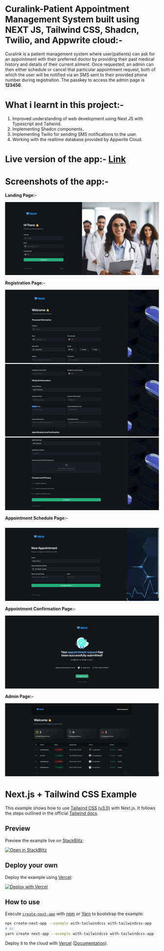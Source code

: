 # Curalink-Patient Appointment Management System built using NEXT JS, Tailwind CSS, Shadcn, Twilio, and Appwrite cloud:-

Curalink is a patient management system where user(patients) can ask for an appointment with their preferred doctor by providing their past medical history and details of their current ailment. Once requested, an admin can then either schedule or cancel that particular appointment request, both of which the user will be notified via an SMS sent to their provided phone number during registration. The passkey to access the admin page is <b>123456</b>.

# What i learnt in this project:-
1) Improved understanding of web development using Next JS with Typescript and Tailwind.
2) Implementing Shadcn components.
3) Implementing Twilio for sending SMS notifications to the user.
4) Working with the realtime database provided by Appwrite Cloud. 


# Live version of the app:- [Link](https://patient-management-system-wheat.vercel.app/)

# Screenshots of the app:-
<p><b>Landing Page:-</b></p>
<img src="./ss/homepage.png" alt="pic1" />
<p><b>Registration Page:-</b></p>
<img src="./ss/register1.png" alt="reg1" />
<img src="./ss/register2.png" alt="reg2" />
<img src="./ss/register3.png" alt="reg3" />
<p><b>Appointment Schedule Page:-</b></p>
<img src="./ss/appointment-schedule.png" alt="app1" />
<p><b>Appointment Confirmation Page:-</b></p>
<img src="./ss/confirmation.png" alt="app2" />
<p><b>Admin Page:-</b></p>
<img src="./ss/admin.png" alt="ad1" />

# Next.js + Tailwind CSS Example

This example shows how to use [Tailwind CSS](https://tailwindcss.com/) [(v3.0)](https://tailwindcss.com/blog/tailwindcss-v3) with Next.js. It follows the steps outlined in the official [Tailwind docs](https://tailwindcss.com/docs/guides/nextjs).

## Preview

Preview the example live on [StackBlitz](http://stackblitz.com/):

[![Open in StackBlitz](https://developer.stackblitz.com/img/open_in_stackblitz.svg)](https://stackblitz.com/github/vercel/next.js/tree/canary/examples/with-tailwindcss)

## Deploy your own

Deploy the example using [Vercel](https://vercel.com?utm_source=github&utm_medium=readme&utm_campaign=next-example):

[![Deploy with Vercel](https://vercel.com/button)](https://vercel.com/new/git/external?repository-url=https://github.com/vercel/next.js/tree/canary/examples/with-tailwindcss&project-name=with-tailwindcss&repository-name=with-tailwindcss)

## How to use

Execute [`create-next-app`](https://github.com/vercel/next.js/tree/canary/packages/create-next-app) with [npm](https://docs.npmjs.com/cli/init) or [Yarn](https://yarnpkg.com/lang/en/docs/cli/create/) to bootstrap the example:

```bash
npx create-next-app --example with-tailwindcss with-tailwindcss-app
# or
yarn create next-app --example with-tailwindcss with-tailwindcss-app
```

Deploy it to the cloud with [Vercel](https://vercel.com/new?utm_source=github&utm_medium=readme&utm_campaign=next-example) ([Documentation](https://nextjs.org/docs/deployment)).